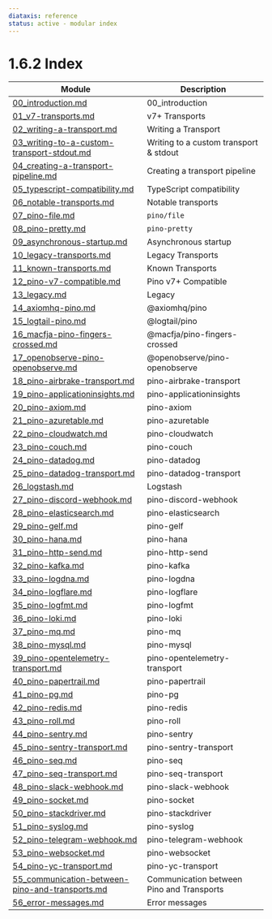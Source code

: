 ```yaml
---
diataxis: reference
status: active - modular index
---
```


# 1.6.2 Index

| Module | Description |
|--------|-------------|
| [00_introduction.md](00_introduction.md) | 00_introduction |
| [01_v7-transports.md](01_v7-transports.md) | v7+ Transports |
| [02_writing-a-transport.md](02_writing-a-transport.md) | Writing a Transport |
| [03_writing-to-a-custom-transport-stdout.md](03_writing-to-a-custom-transport-stdout.md) | Writing to a custom transport & stdout |
| [04_creating-a-transport-pipeline.md](04_creating-a-transport-pipeline.md) | Creating a transport pipeline |
| [05_typescript-compatibility.md](05_typescript-compatibility.md) | TypeScript compatibility |
| [06_notable-transports.md](06_notable-transports.md) | Notable transports |
| [07_pino-file.md](07_pino-file.md) | `pino/file` |
| [08_pino-pretty.md](08_pino-pretty.md) | `pino-pretty` |
| [09_asynchronous-startup.md](09_asynchronous-startup.md) | Asynchronous startup |
| [10_legacy-transports.md](10_legacy-transports.md) | Legacy Transports |
| [11_known-transports.md](11_known-transports.md) | Known Transports |
| [12_pino-v7-compatible.md](12_pino-v7-compatible.md) | Pino v7+ Compatible |
| [13_legacy.md](13_legacy.md) | Legacy |
| [14_axiomhq-pino.md](14_axiomhq-pino.md) | @axiomhq/pino |
| [15_logtail-pino.md](15_logtail-pino.md) | @logtail/pino |
| [16_macfja-pino-fingers-crossed.md](16_macfja-pino-fingers-crossed.md) | @macfja/pino-fingers-crossed |
| [17_openobserve-pino-openobserve.md](17_openobserve-pino-openobserve.md) | @openobserve/pino-openobserve |
| [18_pino-airbrake-transport.md](18_pino-airbrake-transport.md) | pino-airbrake-transport |
| [19_pino-applicationinsights.md](19_pino-applicationinsights.md) | pino-applicationinsights |
| [20_pino-axiom.md](20_pino-axiom.md) | pino-axiom |
| [21_pino-azuretable.md](21_pino-azuretable.md) | pino-azuretable |
| [22_pino-cloudwatch.md](22_pino-cloudwatch.md) | pino-cloudwatch |
| [23_pino-couch.md](23_pino-couch.md) | pino-couch |
| [24_pino-datadog.md](24_pino-datadog.md) | pino-datadog |
| [25_pino-datadog-transport.md](25_pino-datadog-transport.md) | pino-datadog-transport |
| [26_logstash.md](26_logstash.md) | Logstash |
| [27_pino-discord-webhook.md](27_pino-discord-webhook.md) | pino-discord-webhook |
| [28_pino-elasticsearch.md](28_pino-elasticsearch.md) | pino-elasticsearch |
| [29_pino-gelf.md](29_pino-gelf.md) | pino-gelf |
| [30_pino-hana.md](30_pino-hana.md) | pino-hana |
| [31_pino-http-send.md](31_pino-http-send.md) | pino-http-send |
| [32_pino-kafka.md](32_pino-kafka.md) | pino-kafka |
| [33_pino-logdna.md](33_pino-logdna.md) | pino-logdna |
| [34_pino-logflare.md](34_pino-logflare.md) | pino-logflare |
| [35_pino-logfmt.md](35_pino-logfmt.md) | pino-logfmt |
| [36_pino-loki.md](36_pino-loki.md) | pino-loki |
| [37_pino-mq.md](37_pino-mq.md) | pino-mq |
| [38_pino-mysql.md](38_pino-mysql.md) | pino-mysql |
| [39_pino-opentelemetry-transport.md](39_pino-opentelemetry-transport.md) | pino-opentelemetry-transport |
| [40_pino-papertrail.md](40_pino-papertrail.md) | pino-papertrail |
| [41_pino-pg.md](41_pino-pg.md) | pino-pg |
| [42_pino-redis.md](42_pino-redis.md) | pino-redis |
| [43_pino-roll.md](43_pino-roll.md) | pino-roll |
| [44_pino-sentry.md](44_pino-sentry.md) | pino-sentry |
| [45_pino-sentry-transport.md](45_pino-sentry-transport.md) | pino-sentry-transport |
| [46_pino-seq.md](46_pino-seq.md) | pino-seq |
| [47_pino-seq-transport.md](47_pino-seq-transport.md) | pino-seq-transport |
| [48_pino-slack-webhook.md](48_pino-slack-webhook.md) | pino-slack-webhook |
| [49_pino-socket.md](49_pino-socket.md) | pino-socket |
| [50_pino-stackdriver.md](50_pino-stackdriver.md) | pino-stackdriver |
| [51_pino-syslog.md](51_pino-syslog.md) | pino-syslog |
| [52_pino-telegram-webhook.md](52_pino-telegram-webhook.md) | pino-telegram-webhook |
| [53_pino-websocket.md](53_pino-websocket.md) | pino-websocket |
| [54_pino-yc-transport.md](54_pino-yc-transport.md) | pino-yc-transport |
| [55_communication-between-pino-and-transports.md](55_communication-between-pino-and-transports.md) | Communication between Pino and Transports |
| [56_error-messages.md](56_error-messages.md) | Error messages |
